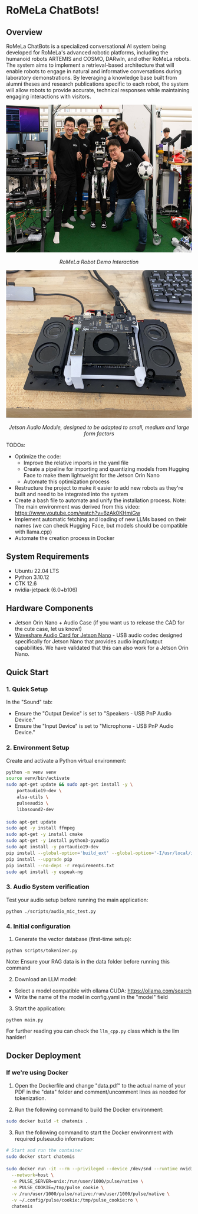 # RoMeLa ChatBots!

## Overview

RoMeLa ChatBots is a specialized conversational AI system being developed for RoMeLa's advanced robotic platforms, including the humanoid robots ARTEMIS and COSMO, DARwIn, and other RoMeLa robots. The system aims to implement a retrieval-based architecture that will enable robots to engage in natural and informative conversations during laboratory demonstrations. By leveraging a knowledge base built from alumni theses and research publications specific to each robot, the system will allow robots to provide accurate, technical responses while maintaining engaging interactions with visitors.

<div align="center">
  <img src="images/web.news_.robotmakers.BJM_.a.jpg" alt="RoMeLa Robot Demo" width="600" height="400">
  <p><em>RoMeLa Robot Demo Interaction</em></p>
</div>

<div align="center">
  <img src="images/Jetson_Audio_Module.jpg" alt="RoMeLa Robot Demo" width="600" height="400">
  <p><em>Jetson Audio Module, designed to be adapted to small, medium and large form factors </em></p>
</div>

TODOs:
+ Optimize the code:
  - Improve the relative imports in the yaml file
  - Create a pipeline for importing and quantizing models from Hugging Face to make them lightweight for the Jetson Orin Nano
  - Automate this optimization process
+ Restructure the project to make it easier to add new robots as they're built and need to be integrated into the system
+ Create a bash file to automate and unify the installation process. Note: The main environment was derived from this video: https://www.youtube.com/watch?v=6zAk0KHmiGw
+ Implement automatic fetching and loading of new LLMs based on their names (we can check Hugging Face, but models should be compatible with llama.cpp)
+ Automate the creation process in Docker


## System Requirements

- Ubuntu 22.04 LTS
- Python 3.10.12
- CTK 12.6
- nvidia-jetpack (6.0+b106)

## Hardware Components 

- Jetson Orin Nano + Audio Case (if you want us to release the CAD for the cute case, let us know!)
-  [Waveshare Audio Card for Jetson Nano](https://www.waveshare.com/audio-card-for-jetson-nano.htm) - USB audio codec designed specifically for Jetson Nano that provides audio input/output capabilities. We have validated that this can also work for a Jetson Orin Nano.


## Quick Start

### 1. Quick Setup

In the "Sound" tab:

- Ensure the "Output Device" is set to "Speakers - USB PnP Audio Device."
- Ensure the "Input Device" is set to "Microphone - USB PnP Audio Device."

### 2. Environment Setup

Create and activate a Python virtual environment:

```bash
python -m venv venv
source venv/bin/activate
sudo apt-get update && sudo apt-get install -y \
    portaudio19-dev \
    alsa-utils \
    pulseaudio \
    libasound2-dev

sudo apt-get update
sudo apt -y install ffmpeg
sudo apt-get -y install cmake
sudo apt-get -y install python3-pyaudio
sudo apt install -y portaudio19-dev
pip install --global-option='build_ext' --global-option='-I/usr/local/include' --global-option='-L/usr/local/lib' pyaudio 
pip install --upgrade pip
pip install --no-deps -r requirements.txt
sudo apt install -y espeak-ng
```
### 3. Audio System verification
Test your audio setup before running the main application:

```
python ./scripts/audio_mic_test.py
```

### 4. Initial configuration

1. Generate the vector database (first-time setup):
```
python scripts/tokenizer.py
```
Note: Ensure your RAG data is in the data folder before running this command

2. Download an LLM model:
- Select a model compatible with ollama CUDA: https://ollama.com/search
- Write the name of the model in config.yaml in the "model" field

3. Start the application:
```
python main.py 
```
For further reading you can check the `llm_cpp.py` class which is the llm hanlder!

## Docker Deployment

### If we're using Docker

1. Open the Dockerfile and change "data.pdf" to the actual name of your PDF in the "data" folder and comment/uncomment lines as needed for tokenization.

2. Run the following command to build the Docker environment:
```bash
sudo docker build -t chatemis .
```

3. Run the following command to start the Docker environment with required pulseaudio information:
```bash
# Start and run the container
sudo docker start chatemis

sudo docker run -it --rm --privileged --device /dev/snd --runtime nvidia \
  --network=host \
  -e PULSE_SERVER=unix:/run/user/1000/pulse/native \
  -e PULSE_COOKIE=/tmp/pulse_cookie \
  -v /run/user/1000/pulse/native:/run/user/1000/pulse/native \
  -v ~/.config/pulse/cookie:/tmp/pulse_cookie:ro \
  chatemis
```




